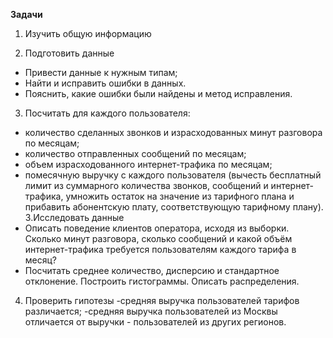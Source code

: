 **Задачи**


1. Изучить общую информацию

2. Подготовить данные
- Привести данные к нужным типам;
- Найти и исправить ошибки в данных.
- Пояснить, какие ошибки были найдены и метод исправления.

3. Посчитать для каждого пользователя:
- количество сделанных звонков и израсходованных минут разговора по месяцам;
- количество отправленных сообщений по месяцам;
- объем израсходованного интернет-трафика по месяцам;
- помесячную выручку с каждого пользователя (вычесть бесплатный лимит из суммарного количества звонков, сообщений и интернет-трафика, умножить остаток на значение из тарифного плана и прибавить абонентскую плату, соответствующую тарифному плану).
3.Исследовать данные
- Описать поведение клиентов оператора, исходя из выборки. Сколько минут разговора, сколько сообщений и какой объём интернет-трафика требуется пользователям каждого тарифа в месяц?
- Посчитать среднее количество, дисперсию и стандартное отклонение. Построить гистограммы. Описать распределения.

4. Проверить гипотезы
-средняя выручка пользователей тарифов различается;
-средняя выручка пользователей из Москвы отличается от выручки - пользователей из других регионов.
